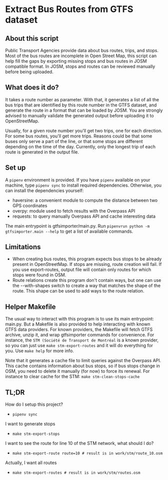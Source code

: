 # Extract Bus Routes from GTFS dataset


## About this script

Public Transport Agencies provide data about bus routes, trips, and stops. Most
of the bus routes are incomplete in Open Street Map, this script can help fill
the gaps by exporting missing stops and bus routes in JOSM compatible format.
In JOSM, stops and routes can be reviewed manually before being uploaded.

## What does it do?

It takes a route number as parameter. With that, it generates a list of all the
bus trips that are identified by this route number in the GTFS dataset, and
generate the route in a format that can be loaded by JOSM. You are strongly
advised to manually validate the generated output before uploading it to
OpenStreetMap.

Usually, for a given route number you'll get two trips, one for each direction.
For some bus routes, you'll get more trips. Reasons could be that some buses
only serve a part of the line, or that some stops are different depending on the
time of the day. Currently, only the longest trip of each route is generated in
the output file.

## Set up

A `pipenv` environment is provided. If you have `pipenv` available on your
machine, type `pipenv sync` to install required dependencies. Otherwise, you can
install the dependencies yourself:
- haversine: a convenient module to compute the distance between two GPS
  coordinates
- overpy: module used to fetch results with the Overpass API
- requests: to query manually Overpass API and cache interesting data

The main entrypoint is gtfsimporter/main.py. Run `pipenvrun python -m
gtfsimporter.main --help` to get a list of available commands.

## Limitations

- When creating bus routes, this program expects bus stops to be already present
  in OpenStreetMap. If stops are missing, route creation will fail. If you use
  export-routes, output file will contain only routes for which stops were found
  in OSM.
- Route relations create this program don't contain ways, but one can use the
  --with-shapes switch to create a way that matches the shape of the route. This
  shape can be used to add ways to the route relation.

## Helper Makefile

The usual way to interact with this program is to use its main entrypoint:
main.py. But a Makefile is also provided to help interacting with known GTFS
data providers. For known providers, the Makefile will fetch GTFS archive, unzip
it, and wrap gtfsimporter commands for convenience. For instance, the `STM
(Société de Transport de Montréal` is a known provider, so you can just use
`make stm-export-routes` and it will do everything for you. Use `make help` for
more info.

Note that it generates a cache file to limit queries against the Overpass API.
This cache contains information about bus stops, so if bus stops change in OSM,
you need to delete it manually (for now) to force its renewal. For instance to
clear cache for the STM: `make stm-clean-stops-cache`

## TL;DR

How do I setup this project?
- `pipenv sync`

I want to generate stops
- `make stm-export-stops`

I want to see the route for line 10 of the STM network, what should I do?
- `make stm-export-route route=10 # result is in work/stm/route_10.osm`

Actually, I want all routes
- `make stm-export-routes # result is in work/stm/routes.osm`

